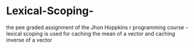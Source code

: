 # Lexical-Scoping-
the pee graded assignment of the Jhon Hoppkins r programming course - lexical scoping is used for caching the mean of a vector and caching inverse of a vector
